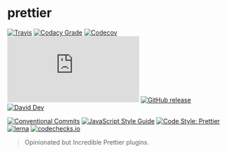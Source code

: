 # prettier

[![Travis](https://img.shields.io/travis/com/rx-ts/prettier.svg)](https://travis-ci.com/rx-ts/prettier)
[![Codacy Grade](https://img.shields.io/codacy/grade/d5c50fcc41d54224a4730998c41c058)](https://www.codacy.com/app/JounQin/prettier)
[![Codecov](https://img.shields.io/codecov/c/gh/rx-ts/prettier)](https://codecov.io/gh/rx-ts/prettier)
[![type-coverage](https://img.shields.io/badge/dynamic/json.svg?label=type-coverage&prefix=%E2%89%A5&suffix=%&query=$.typeCoverage.atLeast&uri=https%3A%2F%2Fraw.githubusercontent.com%2Frx-ts%2Fprettier%2Fmaster%2Fpackage.json)](https://github.com/plantain-00/type-coverage)
[![GitHub release](https://img.shields.io/github/release/rx-ts/prettier)](https://github.com/rx-ts/prettier/releases)
[![David Dev](https://img.shields.io/david/dev/rx-ts/prettier.svg)](https://david-dm.org/rx-ts/prettier?type=dev)

[![Conventional Commits](https://img.shields.io/badge/conventional%20commits-1.0.0-yellow.svg)](https://conventionalcommits.org)
[![JavaScript Style Guide](https://img.shields.io/badge/code_style-standard-brightgreen.svg)](https://standardjs.com)
[![Code Style: Prettier](https://img.shields.io/badge/code_style-prettier-ff69b4.svg)](https://github.com/prettier/prettier)
[![lerna](https://img.shields.io/badge/maintained%20with-lerna-cc00ff.svg)](https://lerna.js.org)
[![codechecks.io](https://raw.githubusercontent.com/codechecks/docs/master/images/badges/badge-default.svg?sanitize=true)](https://codechecks.io)

> Opinionated but Incredible Prettier plugins.
